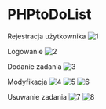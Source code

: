 # PHPtoDoList
Rejestracja użytkownika
![1](https://github.com/Bartufil1/PHPtoDoList/assets/104689537/9e1b9c4f-2bfc-4ffe-83bf-69556bd0ffd6)

Logowanie 
![2](https://github.com/Bartufil1/PHPtoDoList/assets/104689537/38a87c26-7452-48f7-90cf-1670c9db3278)

Dodanie zadania
![3](https://github.com/Bartufil1/PHPtoDoList/assets/104689537/3bf33a7c-9478-4dd4-9a78-536de7428a24)

Modyfikacja
![4](https://github.com/Bartufil1/PHPtoDoList/assets/104689537/22652a64-fd7b-4b58-832f-555a4f0bc4fb)
![5](https://github.com/Bartufil1/PHPtoDoList/assets/104689537/bf271fba-3844-4218-9b3d-691469d0e0f3)
![6](https://github.com/Bartufil1/PHPtoDoList/assets/104689537/aa90de8d-5370-485a-a226-8bab7849734a)

Usuwanie zadania
![7](https://github.com/Bartufil1/PHPtoDoList/assets/104689537/e486fb44-0678-4be8-af65-3d013b29e64d)
![8](https://github.com/Bartufil1/PHPtoDoList/assets/104689537/a4620b67-a43a-4739-8a52-e6dc8fa5544e)
